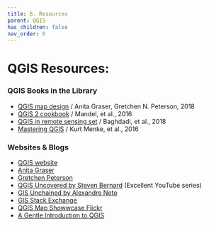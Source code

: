```yaml
---
title: 6. Resources
parent: QGIS
has_children: false
nav_order: 6
---
```


# QGIS Resources:

### QGIS Books in the Library

- [QGIS map design](http://libraries.colorado.edu/record=b10308695~S3) / Anita Graser, Gretchen N. Peterson, 2018
- [QGIS 2 cookbook](http://libraries.colorado.edu/record=b8949548~S3) / Mandel, et al., 2016
- [QGIS in remote sensing set](http://libraries.colorado.edu/record=b10171987~S3) / Baghdadi, et al., 2018
- [Mastering QGIS](http://libraries.colorado.edu/record=b8949546~S3) / Kurt Menke, et al., 2016

### Websites & Blogs

- [QGIS website](https://qgis.org)
- [Anita Graser](https://anitagraser.com)
- [Gretchen Peterson](http:///www.gretchenpeterson.com/blog/)
- [QGIS Uncovered by Steven Bernard](https://www.youtube.com/playlist?list=PL7HotvlLKHCs9nD1fFUjSOsZrsnctyV2R) (Excellent YouTube series)
- [GIS Unchained by Alexandre Neto](https://gisunchained.wordpress.com/)
- [GIS Stack Exchange](http://gis.stackexchange.com/)
- [QGIS Map Showwcase Flickr](https://www.flickr.com/groups/qgis/pool/)
- [A Gentle Introduction to QGIS](https://docs.qgis.org/3.4/en/docs/gentle_gis_introduction/)



[QGIS0]: img/QGIS0.png "QGIS logo."
[QGIS1]: img/QGIS1.png "The QGIS user interface."
[QGIS2]: img/QGIS2.png "There are many ways to add data using the Manage Layers Toolbar."
[QGIS3]: img/QGIS3.png "Add SpatiaLite data button."
[QGIS4]: img/QGIS4.png "Add SpatiaLite Layers dialog box."
[QGIS5]: img/QGIS5.png "The Style tab on the Layer Properties window."
[QGIS6]: img/QGIS6.png "Add a join button."
[QGIS7]: img/QGIS7.png "Joining a text file to a layer's attribute table."
[QGIS8]: img/QGIS8.png "Styling a layer by graduated symbols"
[QGIS9]: img/QGIS9.png "Styling a choropleth map"
[QGIS10]: img/QGIS10.png "Adding a new Print Layout."
[QGIS11]: img/QGIS11.png "The Print Layout interface."
[QGIS12]: img/QGIS12.png "Useful Print Layout tools."
[QGIS13]: img/QGIS13.png "Print Layout item properties."
[QGIS14]: img/QGIS14.png "Plugin Menu"
[QGIS15]: img/QGIS15.png "Plugin Repository"
[QGIS16]: img/QGIS16.png "Vector tools"
[QGIS17]: img/QGIS17.png "Raster tools"
[QGIS18]: img/QGIS18.png "Toolbox button"
[QGIS19]: img/QGIS19.png "The Toolbox"
[QGIS20]: img/QGIS20.png "Points in Polygon"
[QGIS21]: img/QGIS21.png "Count Points in Polygon"
[QGIS22]: img/QGIS22.png "Points in Poly dialog"
[QGIS23]: img/QGIS23.png "Raster Analysis Menu"
[QGIS24]: img/QGIS24.png "Hillshade options"
[QGIS25]: img/QGIS25.png "Hillshade result"
[QGIS26]: img/QGIS26.png "Pretty map"
[QGIS27]: img/QGIS27.png "New Layout Button"
[QGIS28]: img/QGIS28.png "Use this tool to adjust the map within the frame"
[QGIS29]: img/QGIS29.png "Map layout export tools"
[VECTOR]: https://upload.wikimedia.org/wikipedia/commons/3/38/Simple_vector_map.svg "Source: wikimedia"
